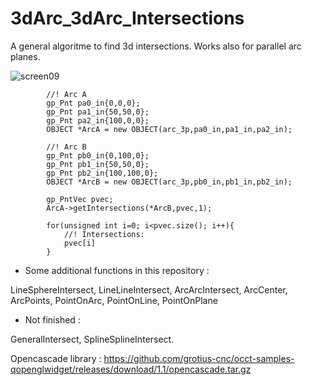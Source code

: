 # 3dArc_3dArc_Intersections
A general algoritme to find 3d intersections. Works also for parallel arc planes.

![screen09](https://user-images.githubusercontent.com/44880102/163284016-65e4f16a-6af8-4b97-afb3-6fe645ae4bac.jpg)

            //! Arc A
            gp_Pnt pa0_in{0,0,0};
            gp_Pnt pa1_in{50,50,0};
            gp_Pnt pa2_in{100,0,0};
            OBJECT *ArcA = new OBJECT(arc_3p,pa0_in,pa1_in,pa2_in);
            
            //! Arc B
            gp_Pnt pb0_in{0,100,0};
            gp_Pnt pb1_in{50,50,0};
            gp_Pnt pb2_in{100,100,0};
            OBJECT *ArcB = new OBJECT(arc_3p,pb0_in,pb1_in,pb2_in);
       
            gp_PntVec pvec;
            ArcA->getIntersections(*ArcB,pvec,1);

            for(unsigned int i=0; i<pvec.size(); i++){
                //! Intersections:
                pvec[i]
            }
            
- Some additional functions in this repository :
         
LineSphereIntersect, LineLineIntersect, ArcArcIntersect, ArcCenter, ArcPoints, PointOnArc, PointOnLine, PointOnPlane        

- Not finished :

GeneralIntersect, SplineSplineIntersect.
          

Opencascade library :
https://github.com/grotius-cnc/occt-samples-qopenglwidget/releases/download/1.1/opencascade.tar.gz
